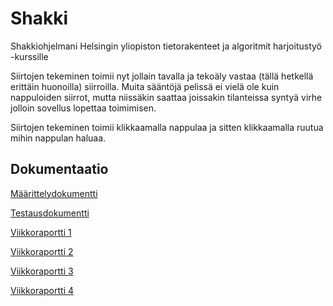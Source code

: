 # Shakki
Shakkiohjelmani Helsingin yliopiston tietorakenteet ja algoritmit harjoitustyö -kurssille

Siirtojen tekeminen toimii nyt jollain tavalla ja tekoäly vastaa (tällä hetkellä erittäin huonoilla) siirroilla. Muita sääntöjä pelissä ei vielä ole kuin nappuloiden siirrot, mutta niissäkin saattaa joissakin tilanteissa syntyä virhe jolloin sovellus lopettaa toimimisen.

Siirtojen tekeminen toimii klikkaamalla nappulaa ja sitten klikkaamalla ruutua mihin nappulan haluaa.

## Dokumentaatio
[Määrittelydokumentti](https://github.com/Saukka/Shakki/blob/main/dokumentaatio/M%C3%A4%C3%A4rittelydokumentti.md)

[Testausdokumentti](https://github.com/Saukka/Shakki/blob/main/dokumentaatio/Testaus.md)

[Viikkoraportti 1](https://github.com/Saukka/Shakki/blob/main/dokumentaatio/Viikkoraportti%201.md)

[Viikkoraportti 2](https://github.com/Saukka/Shakki/blob/main/dokumentaatio/Viikkoraportti%202.md)

[Viikkoraportti 3](https://github.com/Saukka/Shakki/blob/main/dokumentaatio/Viikkoraportti%203.md)

[Viikkoraportti 4](https://github.com/Saukka/Shakki/blob/main/dokumentaatio/Viikkoraportti%204.md)

